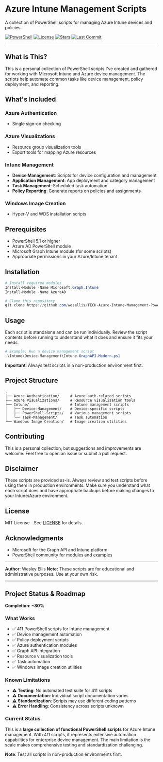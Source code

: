 # Azure Intune Management Scripts

A collection of PowerShell scripts for managing Azure Intune devices and policies.

[![PowerShell](https://img.shields.io/badge/PowerShell-5.1+-5391FE?style=flat-square&logo=powershell&logoColor=white)](#)
[![License](https://img.shields.io/badge/License-MIT-green?style=flat-square)](LICENSE)
[![Stars](https://img.shields.io/github/stars/wesellis/TECH-Azure-Intune-Management-PowerShell-Device-Policy-Enterprise?style=flat-square)](https://github.com/wesellis/TECH-Azure-Intune-Management-PowerShell-Device-Policy-Enterprise/stargazers)
[![Last Commit](https://img.shields.io/github/last-commit/wesellis/TECH-Azure-Intune-Management-PowerShell-Device-Policy-Enterprise?style=flat-square)](https://github.com/wesellis/TECH-Azure-Intune-Management-PowerShell-Device-Policy-Enterprise/commits)

---

## What is This?

This is a personal collection of PowerShell scripts I've created and gathered for working with Microsoft Intune and Azure device management. The scripts help automate common tasks like device management, policy deployment, and reporting.

## What's Included

### Azure Authentication
- Single sign-on checking

### Azure Visualizations
- Resource group visualization tools
- Export tools for mapping Azure resources

### Intune Management
- **Device Management**: Scripts for device configuration and management
- **Application Management**: App deployment and category management
- **Task Management**: Scheduled task automation
- **Policy Reporting**: Generate reports on policies and assignments

### Windows Image Creation
- Hyper-V and WDS installation scripts

## Prerequisites

- PowerShell 5.1 or higher
- Azure AD PowerShell module
- Microsoft Graph Intune module (for some scripts)
- Appropriate permissions in your Azure/Intune tenant

## Installation

```powershell
# Install required modules
Install-Module -Name Microsoft.Graph.Intune
Install-Module -Name AzureAD

# Clone this repository
git clone https://github.com/wesellis/TECH-Azure-Intune-Management-PowerShell-Device-Policy-Enterprise
```

## Usage

Each script is standalone and can be run individually. Review the script contents before running to understand what it does and ensure it fits your needs.

```powershell
# Example: Run a device management script
.\Intune\Device-Management\Intune.GraphAPI.Modern.ps1
```

**Important**: Always test scripts in a non-production environment first.

## Project Structure

```
.
├── Azure Authentication/     # Azure auth-related scripts
├── Azure Visualizations/     # Resource visualization tools
├── Intune/                   # Intune management scripts
│   ├── Device-Management/    # Device-specific scripts
│   ├── PowerShell-Scripts/   # Various management scripts
│   └── Task-Management/      # Task automation
└── Windows Image Creation/   # Image creation utilities
```

## Contributing

This is a personal collection, but suggestions and improvements are welcome. Feel free to open an issue or submit a pull request.

## Disclaimer

These scripts are provided as-is. Always review and test scripts before using them in production environments. Make sure you understand what each script does and have appropriate backups before making changes to your Intune/Azure environment.

## License

MIT License - See [LICENSE](LICENSE) for details.

## Acknowledgments

- Microsoft for the Graph API and Intune platform
- PowerShell community for modules and examples

---

**Author:** Wesley Ellis
**Note:** These scripts are for educational and administrative purposes. Use at your own risk.


---

## Project Status & Roadmap

**Completion: ~80%**

### What Works
- ✅ 411 PowerShell scripts for Intune management
- ✅ Device management automation
- ✅ Policy deployment scripts
- ✅ Azure authentication modules
- ✅ Graph API integration
- ✅ Resource visualization tools
- ✅ Task automation
- ✅ Windows image creation utilities

### Known Limitations
- ⚠️ **Testing**: No automated test suite for 411 scripts
- ⚠️ **Documentation**: Individual script documentation varies
- ⚠️ **Standardization**: Scripts may use different coding patterns
- ⚠️ **Error Handling**: Consistency across scripts unknown

### Current Status
This is a **large collection of functional PowerShell scripts** for Azure Intune management. With 411 scripts, it represents extensive automation capabilities for enterprise device management. The main limitation is the scale makes comprehensive testing and standardization challenging.

**Note**: Test all scripts in non-production environments first.
